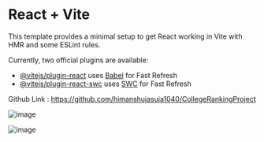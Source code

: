 # React + Vite

This template provides a minimal setup to get React working in Vite with HMR and some ESLint rules.

Currently, two official plugins are available:

- [@vitejs/plugin-react](https://github.com/vitejs/vite-plugin-react/blob/main/packages/plugin-react/README.md) uses [Babel](https://babeljs.io/) for Fast Refresh
- [@vitejs/plugin-react-swc](https://github.com/vitejs/vite-plugin-react-swc) uses [SWC](https://swc.rs/) for Fast Refresh


Github Link : https://github.com/himanshujasuja1040/CollegeRankingProject

![image](https://github.com/user-attachments/assets/fb87c844-39b0-480b-8471-e3b2794e3122)

![image](https://github.com/user-attachments/assets/b97caae7-0d4b-48bb-9655-9f413aa95e11)
